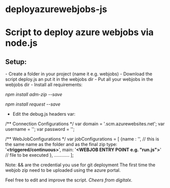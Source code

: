 # deployazurewebjobs-js
<h1>Script to deploy azure webjobs via node.js</h1>

<h2>Setup:</h2>
- Create a folder in your project (name it e.g. webjobs)
- Download the script deploy.js an put it in the webjobs dir
- Put all your webjobs in the webjobs dir
- Install all requirements:
      
<p><i>npm install adm-zip --save</i></p>
<p><i>npm install request --save</i></p>

- Edit the debug.js headers var:

/** Connection Configurations */
var domain = '<b><WEBSITENAME></b>.scm.azurewebsites.net';
var username = '<b><DEPLOYUSER></b>';
var password = '<b><DEPLOYUSERPASSWORD></b>';

/** WebJobConfigurations */
var jobConfigurations = [
    {name : '<b><WEBJOBNAME></b>', // this is the same name as the folder and as the final zip
        type: '<b><triggered/continuous></b>',
        main: '<b><WEBJOB ENTRY POINT e.g. "run.js"></b>'        // file to be executed
    },
............
];

Note:
<DEPLOYUSER> && <DEPLOYUSERPASSWORD> are the credential you use for git deployment
The first time the webjob zip need to be uploaded using the azure portal.

Feel free to edit and improve the script.
<i>Cheers from digitalx.</i>
